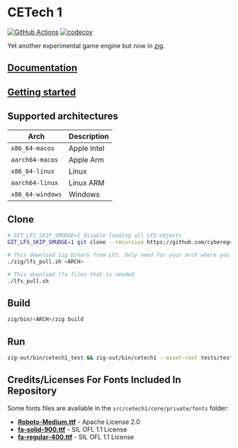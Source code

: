 # CETech 1

[![GitHub Actions](https://github.com/cyberegoorg/cetech1/actions/workflows/test.yaml/badge.svg)](https://github.com/cyberegoorg/cetech1/actions/workflows/test.yaml)
[![codecov](https://codecov.io/gh/cyberegoorg/cetech1/graph/badge.svg?token=FCES8KRIPA)](https://codecov.io/gh/cyberegoorg/cetech1)

Yet another experimental game engine but now in [zig](https://ziglang.org).

## [Documentation](https://cyberegoorg.github.io/cetech1)

## [Getting started](https://cyberegoorg.github.io/cetech1/getting-started.html)

## Supported architectures

| Arch                | Description   |
|---------------------|---------------|
| `x86_64-macos`      | Apple Intel   |
| `aarch64-macos`     | Apple Arm     |
| `x86_64-linux`      | Linux         |
| `aarch64-linux`     | Linux ARM     |
| `x86_64-windows`    | Windows       |

## Clone

```sh
# GIT_LFS_SKIP_SMUDGE=1 disable loading all LFS objects
GIT_LFS_SKIP_SMUDGE=1 git clone --recursive https://github.com/cyberegoorg/cetech1.git

# This download zig binary from LFS. Only need for your arch where you develop
./zig/lfs_pull.sh <ARCH>

# This download lfs files that is needed
./lfs_pull.sh
```

## Build

```sh
zig/bin/<ARCH>/zig build
```

## Run

```sh
zig-out/bin/cetech1_test && zig-out/bin/cetech1 --asset-root tests/test_asset/
```

## Credits/Licenses For Fonts Included In Repository

Some fonts files are available in the `src/cetech1/core/private/fonts` folder:

- **[Roboto-Medium.ttf](https://fonts.google.com/specimen/Roboto)** - Apache License 2.0
- **[fa-solid-900.ttf](https://fontawesome.com)** - SIL OFL 1.1 License
- **[fa-regular-400.ttf](https://fontawesome.com)** - SIL OFL 1.1 License
